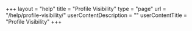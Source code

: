 +++
layout = "help"
title = "Profile Visibility"
type = "page"
url = "/help/profile-visibility/"
userContentDescription = ""
userContentTitle = "Profile Visibility"
+++
